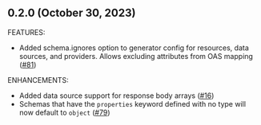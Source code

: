 ## 0.2.0 (October 30, 2023)

FEATURES:

* Added schema.ignores option to generator config for resources, data sources, and providers. Allows excluding attributes from OAS mapping ([#81](https://github.com/hashicorp/terraform-plugin-codegen-openapi/issues/81))

ENHANCEMENTS:

* Added data source support for response body arrays ([#16](https://github.com/hashicorp/terraform-plugin-codegen-openapi/issues/16))
* Schemas that have the `properties` keyword defined with no type will now default to `object` ([#79](https://github.com/hashicorp/terraform-plugin-codegen-openapi/issues/79))

